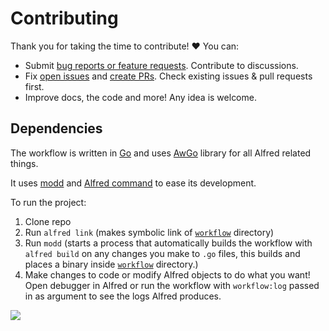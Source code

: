 # Contributing

Thank you for taking the time to contribute! ♥️ You can:

- Submit [bug reports or feature requests](../../issues/new/choose). Contribute to discussions.
- Fix [open issues](../../issues) and [create PRs](https://help.github.com/en/github/collaborating-with-issues-and-pull-requests/creating-a-pull-request). Check existing issues & pull requests first.
- Improve docs, the code and more! Any idea is welcome.

## Dependencies

The workflow is written in [Go](https://golang.org/) and uses [AwGo](https://github.com/deanishe/awgo) library for all Alfred related things.

It uses [modd](https://github.com/cortesi/modd) and [Alfred command](https://godoc.org/github.com/jason0x43/go-alfred/alfred) to ease its development.

To run the project:

1. Clone repo
2. Run `alfred link` (makes symbolic link of [`workflow`](workflow) directory)
3. Run `modd` (starts a process that automatically builds the workflow with `alfred build` on any changes you make to `.go` files, this builds and places a binary inside [`workflow`](workflow) directory.)
4. Make changes to code or modify Alfred objects to do what you want! Open debugger in Alfred or run the workflow with `workflow:log` passed in as argument to see the logs Alfred produces.

![](https://i.imgur.com/FFYOecx.png)
